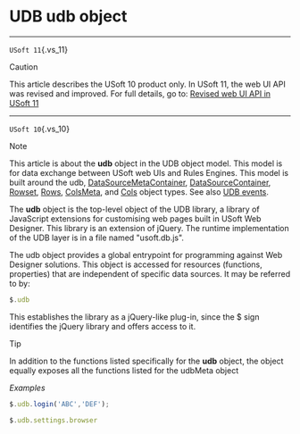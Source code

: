 # UDB udb object



----

`USoft 11`{.vs_11}

> [!CAUTION]
> This article describes the USoft 10 product only.
> In USoft 11, the web UI API was revised and improved. For full details, go to:
> [Revised web UI API in USoft 11](/docs/Web%20and%20app%20UIs/UDB%20udb/Revised%20web%20UI%20API%20in%20USoft%2011.md)

----

`USoft 10`{.vs_10}

> [!NOTE]
> This article is about the **udb** object in the UDB object model. This model is for data exchange between USoft web UIs and Rules Engines.
> This model is built around the udb, [DataSourceMetaContainer](/docs/Web%20and%20app%20UIs/UDB%20DataSourceMetaContainer), [DataSourceContainer](/docs/Web%20and%20app%20UIs/UDB%20DataSourceContainer), [Rowset](/docs/Web%20and%20app%20UIs/UDB%20Rowset), [Rows](/docs/Web%20and%20app%20UIs/UDB%20Rows), [ColsMeta](/docs/Web%20and%20app%20UIs/UDB%20ColsMeta), and [Cols](/docs/Web%20and%20app%20UIs/UDB%20Cols) object types. See also [UDB events](/docs/Web%20and%20app%20UIs/UDB%20Events).

The **udb** object is the top-level object of the UDB library, a library of JavaScript extensions for customising web pages built in USoft Web Designer. This library is an extension of jQuery. The runtime implementation of the UDB layer is in a file named "usoft.db.js".

The udb object provides a global entrypoint for programming against Web Designer solutions. This object is accessed for resources (functions, properties) that are independent of specific data sources. It may be referred to by:

```js
$.udb
```

This establishes the library as a jQuery-like plug-in, since the $ sign identifies the jQuery library and offers access to it.

> [!TIP]
> In addition to the functions listed specifically for the **udb** object, the object equally exposes all the functions listed for the udbMeta object

*Examples*

```js
$.udb.login('ABC','DEF');
```

```js
$.udb.settings.browser
```